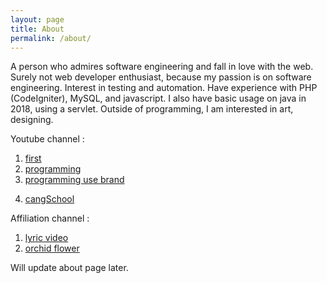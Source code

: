 ```yaml
---
layout: page
title: About
permalink: /about/
---
```


A person who admires software engineering and fall in love with the web.
Surely not web developer enthusiast, because my passion is on software engineering. Interest in testing and automation.
Have experience with PHP (CodeIgniter), MySQL, and javascript.
I also have basic usage on java in 2018, using a servlet.
Outside of programming, I am interested in art, designing.

Youtube channel :
  1.  [first](https://www.youtube.com/channel/UCjoSZoattZuCd8UxayJqUow)
  2.  [programming](https://www.youtube.com/channel/UCS4CNvE8zUHzd1FHk6MZnOA)
  3.  [programming use brand](https://www.youtube.com/channel/UCaOLzRcWNqAYnKjUuCZEq5g)
  <!-- one which connected to patreon -->
  4.  [cangSchool](https://www.youtube.com/channel/UCxJHFqdJW18E0r6_BR7ykwg)

Affiliation channel :
  1. [lyric video](https://www.youtube.com/channel/UCW-jT3JFpaAzrbhbXsdxs6Q)
  2. [orchid flower](https://www.youtube.com/channel/UCeeyKn0trrT8RhL8LuQJwyQ)

Will update about page later.
